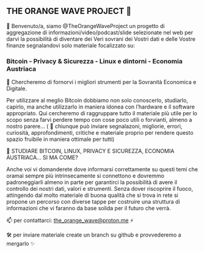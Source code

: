 ## THE ORANGE WAVE PROJECT 🌊

👋 Benvenuto/a, siamo @TheOrangeWaveProject un progetto di aggregazione di informazioni/video/podcast/slide selezionate nel web per darvi la possibilità di diventare
dei Veri sovrani dei Vostri dati e delle Vostre finanze segnalandovi solo materiale focalizzato su:
### Bitcoin - Privacy & Sicurezza - Linux e dintorni - Economia Austriaca

🦾 Chercheremo di fornorvi i migliori strumenti per la Sovranità Economica e Digitale.

Per utilizzare al meglio Bitcoin dobbiamo non solo conoscerlo, studiarlo, capirlo, ma anche utilizzarlo in maniera idonea con l’hardware e il software appropriato.
Qui cercheremo di raggruppare tutto il materiale più utile per lo scopo senza farvi perdere tempo con cose poco utili o forvianti, almeno a nostro parere…
( 👀 chiunque può inviare segnalazoni, migliorie, errori, curiosità, approfondimenti, critiche e materiale proprio per rendere questo spazio fruibile in maniera ottimale per tutti)

📖 STUDIARE BITCOIN, LINUX, PRIVACY E SICUREZZA, ECONOMIA AUSTRIACA... SI MA COME?

Anche voi vi domanderete dove informarsi correttamente su questi temi che oramai sempre più intrinsecamente si connettono e dovremmo padroneggiarli almeno in parte per garantirci la possibilità di avere il controllo dei nostri dati, valori e strumenti. Senza dover riscoprire il fuoco, attingendo dal molto materiale di buona qualità che si trova in rete si propone un percorso con diverse tappe per costruire una struttura di informazioni che vi faranno da base solida per il futuro che verrà.

📫 per contattarci: the_orange_wave@proton.me ⚡

🛠 per inviare materiale create un branch su github e provvederemo a mergarlo ✨
